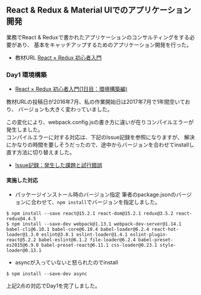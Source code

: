 ## React & Redux & Material UIでのアプリケーション開発
業務でReact & Reduxで書かれたアプリケーションのコンサルティングをする必要があり、
基本をキャッチアップするためのアプリケーション開発を行った。

* 教材URL
[React × Redux 初心者入門](http://www.hirooooo-lab.com/entry/development/react-redux-setup-environment)

### Day1 環境構築

* [React × Redux 初心者入門(1日目：環境構築編)](http://www.hirooooo-lab.com/entry/development/react-redux-setup-environment
)

教材URLの投稿日が2016年7月、私の作業開始日は2017年7月で1年間空いており、
バージョンも大きく変わっていました。

この変化により、webpack.config.jsの書き方に違いが在りコンパイルエラーが発生しました。  
コンパイルエラーに対する対応は、下記のIssue記録を参照になりますが、
解決にかなりの時間を要しそうだったので、途中からバージョンを合わせてinstallし直す方法に切り替えました。  

* [Issue記録：発生した課題と試行錯誤](https://github.com/KAZUKI1994/react_webpack_modify/issues?q=is%3Aclosed)

#### 実施した対応

* パッケージインストール時のバージョン指定
筆者のpackage.jsonのバージョンに合わせて、```npm install```でバージョンを指定しました。

```
$ npm install --save react@15.2.1 react-dom@15.2.1 redux@3.5.2 react-redux@4.4.5
$ npm install --save-dev webpack@1.13.1 webpack-dev-server@1.14.1 babel-cli@6.10.1 babel-core@6.10.4 babel-loader@6.2.4 react-hot-loader@1.3.0 eslint@3.0.1 eslint-loader@1.4.1 eslint-plugin-react@5.2.2 babel-eslint@6.1.2 file-loader@6.2.4 babel-preset-es2015@6.9.0 babel-preset-react@6.11.1 css-loader@0.23.1 style-loader@0.13.1
```

* asyncが入っていないと怒られたのでinstall

```
$ npm install --save-dev async
```

上記2点の対応でDay1を完了しました。
